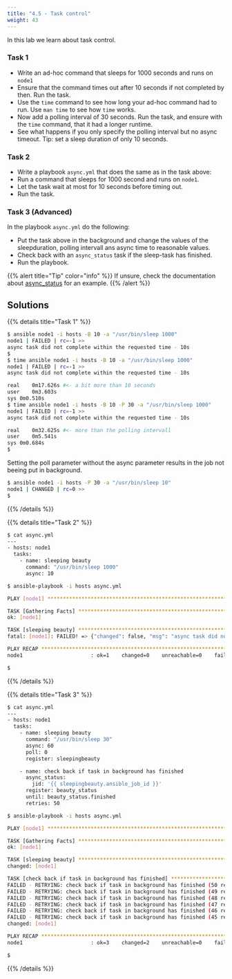 ```yaml
---
title: "4.5 - Task control"
weight: 43
---
```


In this lab we learn about task control.

### Task 1
- Write an ad-hoc command that sleeps for 1000 seconds and runs on `node1`
- Ensure that the command times out after 10 seconds if not completed by then. Run the task.
- Use the `time` command to see how long your ad-hoc command had to run. Use `man time` to see how `time` works.
- Now add a polling interval of 30 seconds. Run the task, and ensure with the `time` command, that it had a longer runtime.
- See what happens if you only specify the polling interval but no async timeout. Tip: set a sleep duration of only 10 seconds.

### Task 2

- Write a playbook `async.yml` that does the same as in the task above:
- Run a command that sleeps for 1000 second and runs on `node1`.
- Let the task wait at most for 10 seconds before timing out.
- Run the task.
 
### Task 3 (Advanced)

In the playbook `async.yml` do the following:
- Put the task above in the background and change the values of the sleepduration, polling intervall ans async time to reasonable values.
- Check back with an `async_status` task if the sleep-task has finished.
- Run the playbook.

{{% alert title="Tip" color="info" %}}
If unsure, check the documentation about [async_status](https://docs.ansible.com/ansible/latest/modules/async_status_module.html#) for an example.
{{% /alert %}}

## Solutions

{{% details title="Task 1" %}}
```bash
$ ansible node1 -i hosts -B 10 -a "/usr/bin/sleep 1000"
node1 | FAILED | rc=-1 >>
async task did not complete within the requested time - 10s
$
$ time ansible node1 -i hosts -B 10 -a "/usr/bin/sleep 1000"
node1 | FAILED | rc=-1 >>
async task did not complete within the requested time - 10s

real	0m17.626s #<- a bit more than 10 seconds
user	0m3.603s
sys	0m0.510s
$ time ansible node1 -i hosts -B 10 -P 30 -a "/usr/bin/sleep 1000"
node1 | FAILED | rc=-1 >>
async task did not complete within the requested time - 10s

real	0m32.625s #<- more than the polling intervall
user	0m5.541s
sys	0m0.684s
$
```
Setting the poll parameter without the async parameter results in the job not beeing put in background.
```bash
$ ansible node1 -i hosts -P 30 -a "/usr/bin/sleep 10"
node1 | CHANGED | rc=0 >>
$
```
{{% /details %}}

{{% details title="Task 2" %}}
```bash
$ cat async.yml 
---
- hosts: node1
  tasks:
    - name: sleeping beauty
      command: "/usr/bin/sleep 1000"
      async: 10

$ ansible-playbook -i hosts async.yml 

PLAY [node1] **************************************************************************************************************************************************************************************************

TASK [Gathering Facts] ****************************************************************************************************************************************************************************************
ok: [node1]

TASK [sleeping beauty] ****************************************************************************************************************************************************************************************
fatal: [node1]: FAILED! => {"changed": false, "msg": "async task did not complete within the requested time - 10s"}

PLAY RECAP ****************************************************************************************************************************************************************************************************
node1                      : ok=1    changed=0    unreachable=0    failed=1    skipped=0    rescued=0    ignored=0   

$
```

{{% /details %}}

{{% details title="Task 3" %}}
```bash
$ cat async.yml 
---
- hosts: node1
  tasks:
    - name: sleeping beauty
      command: "/usr/bin/sleep 30"
      async: 60
      poll: 0
      register: sleepingbeauty

    - name: check back if task in background has finished
      async_status:
        jid: '{{ sleepingbeauty.ansible_job_id }}'
      register: beauty_status
      until: beauty_status.finished
      retries: 50

$ ansible-playbook -i hosts async.yml 

PLAY [node1] **************************************************************************************************************************************************************************************************

TASK [Gathering Facts] ****************************************************************************************************************************************************************************************
ok: [node1]

TASK [sleeping beauty] ****************************************************************************************************************************************************************************************
changed: [node1]

TASK [check back if task in background has finished] **********************************************************************************************************************************************************
FAILED - RETRYING: check back if task in background has finished (50 retries left).
FAILED - RETRYING: check back if task in background has finished (49 retries left).
FAILED - RETRYING: check back if task in background has finished (48 retries left).
FAILED - RETRYING: check back if task in background has finished (47 retries left).
FAILED - RETRYING: check back if task in background has finished (46 retries left).
FAILED - RETRYING: check back if task in background has finished (45 retries left).
changed: [node1]

PLAY RECAP ****************************************************************************************************************************************************************************************************
node1                      : ok=3    changed=2    unreachable=0    failed=0    skipped=0    rescued=0    ignored=0   

$
```
{{% /details %}}